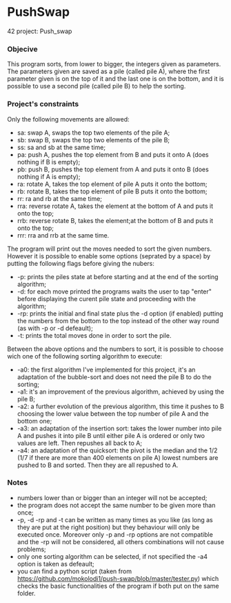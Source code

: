 # PushSwap
42 project: Push_swap

### Objecive
This program sorts, from lower to bigger, the integers given as parameters.
The parameters given are saved as a pile (called pile A), where the first parameter given is on the top of it and the last one is on the bottom, and it is possible to use a second pile (called pile B) to help the sorting.

### Project's constraints
Only the following movements are allowed:
- sa: swap A, swaps the top two elements of the pile A;
- sb: swap B, swaps the top two elements of the pile B;
- ss: sa and sb at the same time;
- pa: push A, pushes the top element from B and puts it onto A (does nothing if B is empty);
- pb: push B, pushes the top element from A and puts it onto B (does nothing if A is empty);
- ra: rotate A, takes the top element of pile A puts it onto the bottom;
- rb: rotate B, takes the top element of pile B puts it onto the bottom;
- rr: ra and rb at the same time;
- rra: reverse rotate A, takes the element at the bottom of A and puts it onto the top;
- rrb: reverse rotate B, takes the element;at the bottom of B and puts it onto the top;
- rrr: rra and rrb at the same time.


The program will print out the moves needed to sort the given numbers.
However it is possible to enable some options (seprated by a space) by putting the following flags before giving the nubers:
- -p: prints the piles state at before starting and at the end of the sorting algorithm;
- -d: for each move printed the programs waits the user to tap "enter" before displaying the curent pile state and proceeding with the algorithm;
- -rp: prints the initial and final state plus the -d option (if enabled) putting the numbers from the bottom to the top instead of the other way round (as with -p or -d defeault);
- -t: prints the total moves done in order to sort the pile.


Between the above options and the numbers to sort, it is possible to choose wich one of the following sorting algorithm to execute:
- -a0: the first algorithm I've implemented for this project, it's an adaptation of the bubble-sort and does not need the pile B to do the sorting;
- -a1: it's an improvement of the previous algorithm, achieved by using the pile B;
- -a2: a further evolution of the previous algorithm, this time it pushes to B choosing the lower value between the top number of pile A and the bottom one;
- -a3: an adaptation of the insertion sort: takes the lower number into pile A and pushes it into pile B until either pile A is ordered or only two values are left. Then repushes all back to A;
- -a4: an adaptation of the quicksort: the pivot is the median and the 1/2 (1/7 if there are more than 400 elements on pile A) lowest numbers are pushed to B and sorted. Then they are all repushed to A.


### Notes
- numbers lower than or bigger than an integer will not be accepted;
- the program does not accept the same number to be given more than once;
- -p, -d -rp and -t can be written as many times as you like (as long as they are put at the right position) but they behaviour will only be executed once. Moreover only -p and -rp options are not compatible and the -rp will not be considered, all others combinations will not cause problems;
- only one sorting algorithm can be selected, if not specified the -a4 option is taken as defeault;
- you can find a python script (taken from https://github.com/mokolodi1/push-swap/blob/master/tester.py) which checks the basic functionalities of the program if both put on the same folder.
